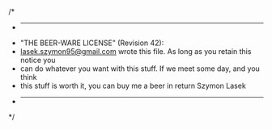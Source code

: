 /*
 * ----------------------------------------------------------------------------
 * "THE BEER-WARE LICENSE" (Revision 42):
 * <lasek.szymon95@gmail.com> wrote this file. As long as you retain this notice you
 * can do whatever you want with this stuff. If we meet some day, and you think
 * this stuff is worth it, you can buy me a beer in return Szymon Lasek
 * ----------------------------------------------------------------------------
 */
